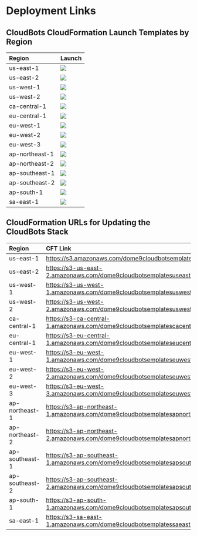# Deployment Links

## CloudBots CloudFormation Launch Templates by Region

| Region        | Launch        | 
| :------------- |:-------------| 
|us-east-1|[<img src="https://s3.amazonaws.com/cloudformation-examples/cloudformation-launch-stack.png">](https://console.aws.amazon.com/cloudformation/home?region=us-east-1#/stacks/new?stackName=dome9CloudBots&templateURL=https://s3.amazonaws.com/dome9cloudbotsemplatesuseast1/cloudbots_cftemplate.yaml)|
|us-east-2|[<img src="https://s3.amazonaws.com/cloudformation-examples/cloudformation-launch-stack.png">](https://console.aws.amazon.com/cloudformation/home?region=us-east-2#/stacks/new?stackName=dome9CloudBots&templateURL=https://s3-us-east-2.amazonaws.com/dome9cloudbotsemplatesuseast2/cloudbots_cftemplate.yaml)|
|us-west-1|[<img src="https://s3.amazonaws.com/cloudformation-examples/cloudformation-launch-stack.png">](https://console.aws.amazon.com/cloudformation/home?region=us-west-1#/stacks/new?stackName=dome9CloudBots&templateURL=https://s3-us-west-1.amazonaws.com/dome9cloudbotsemplatesuswest1/cloudbots_cftemplate.yaml)|
|us-west-2|[<img src="https://s3.amazonaws.com/cloudformation-examples/cloudformation-launch-stack.png">](https://console.aws.amazon.com/cloudformation/home?region=us-west-2#/stacks/new?stackName=dome9CloudBots&templateURL=https://s3-us-west-2.amazonaws.com/dome9cloudbotsemplatesuswest2/cloudbots_cftemplate.yaml)|
|ca-central-1|[<img src="https://s3.amazonaws.com/cloudformation-examples/cloudformation-launch-stack.png">](https://console.aws.amazon.com/cloudformation/home?region=ca-central-1#/stacks/new?stackName=dome9CloudBots&templateURL=https://s3-ca-central-1.amazonaws.com/dome9cloudbotsemplatescacentral1/cloudbots_cftemplate.yaml)|
|eu-central-1|[<img src="https://s3.amazonaws.com/cloudformation-examples/cloudformation-launch-stack.png">](https://console.aws.amazon.com/cloudformation/home?region=eu-central-1#/stacks/new?stackName=dome9CloudBots&templateURL=https://s3-eu-central-1.amazonaws.com/dome9cloudbotsemplateseucentral1/cloudbots_cftemplate.yaml)|
|eu-west-1|[<img src="https://s3.amazonaws.com/cloudformation-examples/cloudformation-launch-stack.png">](https://console.aws.amazon.com/cloudformation/home?region=eu-west-1#/stacks/new?stackName=dome9CloudBots&templateURL=https://s3-eu-west-1.amazonaws.com/dome9cloudbotsemplateseuwest1/cloudbots_cftemplate.yaml)|
|eu-west-2|[<img src="https://s3.amazonaws.com/cloudformation-examples/cloudformation-launch-stack.png">](https://console.aws.amazon.com/cloudformation/home?region=eu-west-2#/stacks/new?stackName=dome9CloudBots&templateURL=https://s3-eu-west-2.amazonaws.com/dome9cloudbotsemplateseuwest2/cloudbots_cftemplate.yaml)|
|eu-west-3|[<img src="https://s3.amazonaws.com/cloudformation-examples/cloudformation-launch-stack.png">](https://console.aws.amazon.com/cloudformation/home?region=eu-west-3#/stacks/new?stackName=dome9CloudBots&templateURL=https://s3-eu-west-3.amazonaws.com/dome9cloudbotsemplateseuwest3/cloudbots_cftemplate.yaml)|
|ap-northeast-1|[<img src="https://s3.amazonaws.com/cloudformation-examples/cloudformation-launch-stack.png">](https://console.aws.amazon.com/cloudformation/home?region=ap-northeast-1#/stacks/new?stackName=dome9CloudBots&templateURL=https://s3-ap-northeast-1.amazonaws.com/dome9cloudbotsemplatesapnortheast1/cloudbots_cftemplate.yaml)|
|ap-northeast-2|[<img src="https://s3.amazonaws.com/cloudformation-examples/cloudformation-launch-stack.png">](https://console.aws.amazon.com/cloudformation/home?region=ap-northeast-2#/stacks/new?stackName=dome9CloudBots&templateURL=https://s3-ap-northeast-2.amazonaws.com/dome9cloudbotsemplatesapnortheast2/cloudbots_cftemplate.yaml)|
|ap-southeast-1|[<img src="https://s3.amazonaws.com/cloudformation-examples/cloudformation-launch-stack.png">](https://console.aws.amazon.com/cloudformation/home?region=ap-southeast-1#/stacks/new?stackName=dome9CloudBots&templateURL=https://s3-ap-southeast-1.amazonaws.com/dome9cloudbotsemplatesapsoutheast1/cloudbots_cftemplate.yaml)|
|ap-southeast-2|[<img src="https://s3.amazonaws.com/cloudformation-examples/cloudformation-launch-stack.png">](https://console.aws.amazon.com/cloudformation/home?region=ap-southeast-2#/stacks/new?stackName=dome9CloudBots&templateURL=https://s3-ap-southeast-2.amazonaws.com/dome9cloudbotsemplatesapsoutheast2/cloudbots_cftemplate.yaml)|
|ap-south-1|[<img src="https://s3.amazonaws.com/cloudformation-examples/cloudformation-launch-stack.png">](https://console.aws.amazon.com/cloudformation/home?region=ap-south-1#/stacks/new?stackName=dome9CloudBots&templateURL=https://s3-ap-south-1.amazonaws.com/dome9cloudbotsemplatesapsouth1/cloudbots_cftemplate.yaml)|
|sa-east-1|[<img src="https://s3.amazonaws.com/cloudformation-examples/cloudformation-launch-stack.png">](https://console.aws.amazon.com/cloudformation/home?region=sa-east-1#/stacks/new?stackName=dome9CloudBots&templateURL=https://s3-sa-east-1.amazonaws.com/dome9cloudbotsemplatessaeast1/cloudbots_cftemplate.yaml)|


## CloudFormation URLs for Updating the CloudBots Stack

| Region        | CFT Link        | 
| :------------- |:-------------| 
|us-east-1|https://s3.amazonaws.com/dome9cloudbotsemplatesuseast1/cloudbots_cftemplate.yaml|
|us-east-2|https://s3-us-east-2.amazonaws.com/dome9cloudbotsemplatesuseast2/cloudbots_cftemplate.yaml|
|us-west-1|https://s3-us-west-1.amazonaws.com/dome9cloudbotsemplatesuswest1/cloudbots_cftemplate.yaml|
|us-west-2|https://s3-us-west-2.amazonaws.com/dome9cloudbotsemplatesuswest2/cloudbots_cftemplate.yaml|
|ca-central-1|https://s3-ca-central-1.amazonaws.com/dome9cloudbotsemplatescacentral1/cloudbots_cftemplate.yaml|
|eu-central-1|https://s3-eu-central-1.amazonaws.com/dome9cloudbotsemplateseucentral1/cloudbots_cftemplate.yaml|
|eu-west-1|https://s3-eu-west-1.amazonaws.com/dome9cloudbotsemplateseuwest1/cloudbots_cftemplate.yaml|
|eu-west-2|https://s3-eu-west-2.amazonaws.com/dome9cloudbotsemplateseuwest2/cloudbots_cftemplate.yaml|
|eu-west-3|https://s3-eu-west-3.amazonaws.com/dome9cloudbotsemplateseuwest3/cloudbots_cftemplate.yaml|
|ap-northeast-1|https://s3-ap-northeast-1.amazonaws.com/dome9cloudbotsemplatesapnortheast1/cloudbots_cftemplate.yaml|
|ap-northeast-2|https://s3-ap-northeast-2.amazonaws.com/dome9cloudbotsemplatesapnortheast2/cloudbots_cftemplate.yaml|
|ap-southeast-1|https://s3-ap-southeast-1.amazonaws.com/dome9cloudbotsemplatesapsoutheast1/cloudbots_cftemplate.yaml|
|ap-southeast-2|https://s3-ap-southeast-2.amazonaws.com/dome9cloudbotsemplatesapsoutheast2/cloudbots_cftemplate.yaml|
|ap-south-1|https://s3-ap-south-1.amazonaws.com/dome9cloudbotsemplatesapsouth1/cloudbots_cftemplate.yaml|
|sa-east-1|https://s3-sa-east-1.amazonaws.com/dome9cloudbotsemplatessaeast1/cloudbots_cftemplate.yaml|


